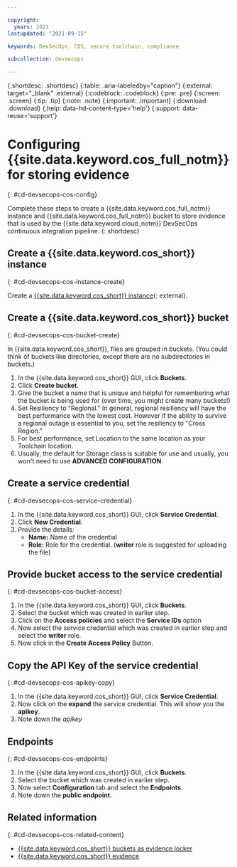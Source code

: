 ```yaml
---

copyright:
  years: 2021
lastupdated: "2021-09-15"

keywords: DevSecOps, COS, secure toolchain, compliance

subcollection: devsecops

---
```


{:shortdesc: .shortdesc}
{:table: .aria-labeledby="caption"}
{:external: target="_blank" .external}
{:codeblock: .codeblock}
{:pre: .pre}
{:screen: .screen}
{:tip: .tip}
{:note: .note}
{:important: .important}
{:download: .download}
{:help: data-hd-content-type='help'}
{:support: data-reuse='support'}

# Configuring {{site.data.keyword.cos_full_notm}} for storing evidence
{: #cd-devsecops-cos-config}

Complete these steps to create a {{site.data.keyword.cos_full_notm}} instance and {{site.data.keyword.cos_full_notm}} bucket to store evidence that is used by the {{site.data.keyword.cloud_notm}} DevSecOps continuous integration pipeline.
{: shortdesc}

## Create a {{site.data.keyword.cos_short}} instance
{: #cd-devsecops-cos-instance-create}

Create a [{{site.data.keyword.cos_short}} instance](https://cloud.ibm.com/catalog/services/cloud-object-storage){: external}.

## Create a {{site.data.keyword.cos_short}} bucket
{: #cd-devsecops-cos-bucket-create}

In {{site.data.keyword.cos_short}}, files are grouped in buckets. (You could think of buckets like directories, except there are no subdirectories in buckets.) 

1. In the {{site.data.keyword.cos_short}} GUI, click **Buckets**.
2. Click **Create bucket**.
3. Give the bucket a name that is unique and helpful for remembering what the bucket is being used for (over time, you might create many buckets!)
4. Set Resiliency to "Regional." In general, regional resiliency will have the best performance with the lowest cost. However if the ability to survive a regional outage is essential to you, set the resiliency to "Cross Region."
5. For best performance, set Location to the same location as your Toolchain location.
6. Usually, the default for Storage class is suitable for use and usually, you won't need to use **ADVANCED CONFIGURATION**.

## Create a service credential
{: #cd-devsecops-cos-service-credential}

1. In the {{site.data.keyword.cos_short}} GUI, click **Service Credential**.
2. Click **New Credential**.
3. Provide the details:
   *  **Name:** Name of the credential
   *  **Role:** Role for the credential. (**writer** role is suggested for uploading the file)

## Provide bucket access to the service credential
{: #cd-devsecops-cos-bucket-access}

1. In the {{site.data.keyword.cos_short}} GUI, click **Buckets**.
2. Select the bucket which was created in earlier step.
3. Click on the **Access policies** and select the **Service IDs** option
4. Now select the service credential which was created in earlier step and select the **writer** role.
5. Now click in the **Create Access Policy** Button.

## Copy the API Key of the service credential
{: #cd-devsecops-cos-apikey-copy}

1. In the {{site.data.keyword.cos_short}} GUI, click **Service Credential**.
2. Now click on the **expand** the service credential. This will show you the **apikey**. 
3. Note down the *apikey*

## Endpoints
{: #cd-devsecops-cos-endpoints}

1. In the {{site.data.keyword.cos_short}} GUI, click **Buckets**.
2. Select the bucket which was created in earlier step.
3. Now select **Configuration** tab and select the **Endpoints**.
4. Note down the **public endpoint**.

## Related information
{: #cd-devsecops-cos-related-content}

* [{{site.data.keyword.cos_short}} buckets as evidence locker](/docs/devsecops?topic=devsecops-cd-devsecops-cos-bucket-evidence)
* [{{site.data.keyword.cos_short}} evidence](/docs/devsecops?topic=devsecops-cd-devsecops-evidence#cd-devsecops-lockers-cos)
